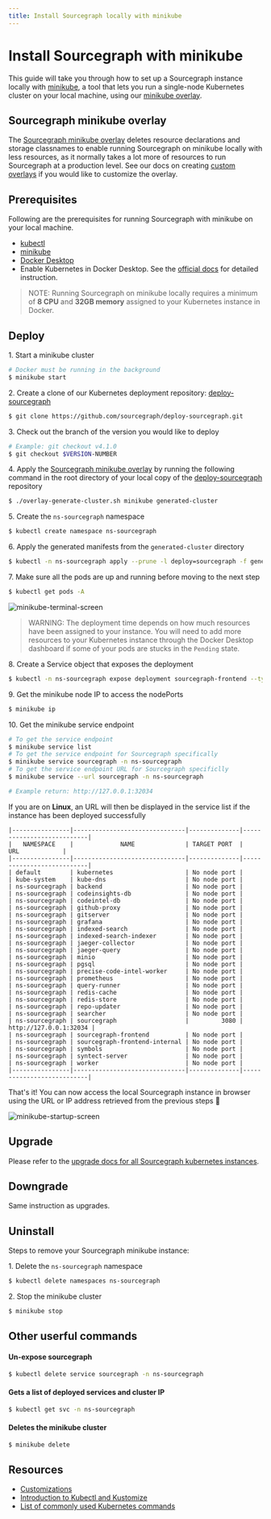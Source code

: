 ```yaml
---
title: Install Sourcegraph locally with minikube
---
```


# Install Sourcegraph with minikube

This guide will take you through how to set up a Sourcegraph instance locally with [minikube](https://minikube.sigs.k8s.io/docs/), a tool that lets you run a single-node Kubernetes cluster on your local machine, using our [minikube overlay](https://sourcegraph.com/github.com/sourcegraph/deploy-sourcegraph@master/-/tree/overlays/minikube).

## Sourcegraph minikube overlay

The [Sourcegraph minikube overlay](https://sourcegraph.com/github.com/sourcegraph/deploy-sourcegraph@master/-/tree/overlays/minikube) deletes resource declarations and storage classnames to enable running Sourcegraph on minikube locally with less resources, as it normally takes a lot more of resources to run Sourcegraph at a production level. See our docs on creating [custom overlays](../kubernetes/kustomize.md#overlays) if you would like to customize the overlay.

## Prerequisites

Following are the prerequisites for running Sourcegraph with minikube on your local machine.

- [kubectl](https://kubernetes.io/docs/tasks/tools/)
- [minikube](https://minikube.sigs.k8s.io/docs/start/)
- [Docker Desktop](https://www.docker.com/products/docker-desktop/)
- Enable Kubernetes in Docker Desktop. See the [official docs](https://docs.docker.com/desktop/kubernetes/#enable-kubernetes) for detailed instruction.

> NOTE: Running Sourcegraph on minikube locally requires a minimum of **8 CPU** and **32GB memory** assigned to your Kubernetes instance in Docker.

## Deploy

1\. Start a minikube cluster

```sh
# Docker must be running in the background
$ minikube start
```

2\. Create a clone of our Kubernetes deployment repository: [deploy-sourcegraph](https://github.com/sourcegraph/deploy-sourcegraph)

```sh
$ git clone https://github.com/sourcegraph/deploy-sourcegraph.git
```

3\. Check out the branch of the version you would like to deploy

```sh
# Example: git checkout v4.1.0
$ git checkout $VERSION-NUMBER
```

4\. Apply the [Sourcegraph minikube overlay](https://sourcegraph.com/github.com/sourcegraph/deploy-sourcegraph@master/-/tree/overlays/minikube) by running the following command in the root directory of your local copy of the [deploy-sourcegraph](https://github.com/sourcegraph/deploy-sourcegraph) repository

```sh
$ ./overlay-generate-cluster.sh minikube generated-cluster
```

5\. Create the `ns-sourcegraph` namespace

```sh
$ kubectl create namespace ns-sourcegraph
```

6\. Apply the generated manifests from the `generated-cluster` directory

```sh
$ kubectl -n ns-sourcegraph apply --prune -l deploy=sourcegraph -f generated-cluster --recursive
```

7\. Make sure all the pods are up and running before moving to the next step

```sh
$ kubectl get pods -A
```

<img class="screenshot w-100" src="https://user-images.githubusercontent.com/68532117/141348352-a38dec9e-7166-40d7-a64e-019339732248.png" alt="minikube-terminal-screen"/>

> WARNING: The deployment time depends on how much resources have been assigned to your instance. You will need to add more resources to your Kubernetes instance through the Docker Desktop dashboard if some of your pods are stucks in the `Pending` state.

8\. Create a Service object that exposes the deployment

```sh
$ kubectl -n ns-sourcegraph expose deployment sourcegraph-frontend --type=NodePort --name sourcegraph --port=3080 --target-port=3080
```

9\.  Get the minikube node IP to access the nodePorts

```sh
$ minikube ip
```

10\.  Get the minikube service endpoint

```sh
# To get the service endpoint
$ minikube service list
# To get the service endpoint for Sourcegraph specifically
$ minikube service sourcegraph -n ns-sourcegraph
# To get the service endpoint URL for Sourcegraph specificlly
$ minikube service --url sourcegraph -n ns-sourcegraph

# Example return: http://127.0.0.1:32034
```

If you are on **Linux**, an URL will then be displayed in the service list if the instance has been deployed successfully

```
|----------------|-------------------------------|--------------|---------------------------|
|   NAMESPACE    |             NAME              | TARGET PORT  |            URL            |
|----------------|-------------------------------|--------------|---------------------------|
| default        | kubernetes                    | No node port |
| kube-system    | kube-dns                      | No node port |
| ns-sourcegraph | backend                       | No node port |
| ns-sourcegraph | codeinsights-db               | No node port |
| ns-sourcegraph | codeintel-db                  | No node port |
| ns-sourcegraph | github-proxy                  | No node port |
| ns-sourcegraph | gitserver                     | No node port |
| ns-sourcegraph | grafana                       | No node port |
| ns-sourcegraph | indexed-search                | No node port |
| ns-sourcegraph | indexed-search-indexer        | No node port |
| ns-sourcegraph | jaeger-collector              | No node port |
| ns-sourcegraph | jaeger-query                  | No node port |
| ns-sourcegraph | minio                         | No node port |
| ns-sourcegraph | pgsql                         | No node port |
| ns-sourcegraph | precise-code-intel-worker     | No node port |
| ns-sourcegraph | prometheus                    | No node port |
| ns-sourcegraph | query-runner                  | No node port |
| ns-sourcegraph | redis-cache                   | No node port |
| ns-sourcegraph | redis-store                   | No node port |
| ns-sourcegraph | repo-updater                  | No node port |
| ns-sourcegraph | searcher                      | No node port |
| ns-sourcegraph | sourcegraph                   |         3080 | http://127.0.0.1:32034 |
| ns-sourcegraph | sourcegraph-frontend          | No node port |
| ns-sourcegraph | sourcegraph-frontend-internal | No node port |
| ns-sourcegraph | symbols                       | No node port |
| ns-sourcegraph | syntect-server                | No node port |
| ns-sourcegraph | worker                        | No node port |
|----------------|-------------------------------|--------------|---------------------------|
```

That's it! You can now access the local Sourcegraph instance in browser using the URL or IP address retrieved from the previous steps 🎉

<img class="screenshot" src="https://user-images.githubusercontent.com/68532117/141357183-905d0dbe-2d40-4dec-98b1-0a1cb13b0cf4.png" alt="minikube-startup-screen"/>

## Upgrade

Please refer to the [upgrade docs for all Sourcegraph kubernetes instances](http://localhost:5080/admin/deploy/kubernetes/operations#upgrade).

## Downgrade

Same instruction as upgrades.

## Uninstall

Steps to remove your Sourcegraph minikube instance:

1\. Delete the `ns-sourcegraph` namespace

```sh
$ kubectl delete namespaces ns-sourcegraph
```

2\. Stop the minikube cluster

```sh
$ minikube stop
```

## Other userful commands

#### Un-expose sourcegraph

```sh
$ kubectl delete service sourcegraph -n ns-sourcegraph
```

#### Gets a list of deployed services and cluster IP

```sh
$ kubectl get svc -n ns-sourcegraph
```

#### Deletes the minikube cluster

```sh
$ minikube delete
```

## Resources

- [Customizations](https://docs.sourcegraph.com/admin/install/kubernetes/configure#customizations)
- [Introduction to Kubectl and Kustomize](https://kubectl.docs.kubernetes.io/guides/introduction/)
- [List of commonly used Kubernetes commands](https://sourcegraph.github.io/support-generator/)
